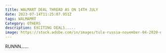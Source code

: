 ```yaml
---
title: WALMART DEAL THREAD AS ON 14TH JULY
date: 2023-07-14T11:25:07.951Z
tags: WALMAMRT
Category: OTHERS
description: EXCITING DEALS.....
image: https://stock.adobe.com/in/images/tula-russia-november-04-2020-walmart-logo-on-iphone-display/403806634
---
```

R﻿UNNN......